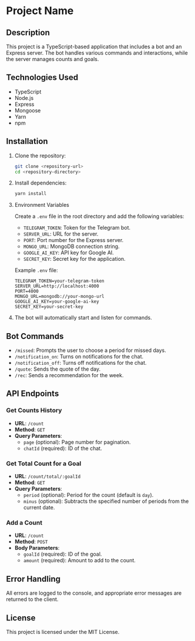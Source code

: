 # Project Name

## Description
This project is a TypeScript-based application that includes a bot and an Express server. The bot handles various commands and interactions, while the server manages counts and goals.

## Technologies Used
- TypeScript
- Node.js
- Express
- Mongoose
- Yarn
- npm

## Installation

1. Clone the repository:
    ```sh
    git clone <repository-url>
    cd <repository-directory>
    ```

2. Install dependencies:
    ```sh
    yarn install
    ```
3. Environment Variables

    Create a `.env` file in the root directory and add the following variables:

   - `TELEGRAM_TOKEN`: Token for the Telegram bot.
   - `SERVER_URL`: URL for the server.
   - `PORT`: Port number for the Express server.
   - `MONGO_URL`: MongoDB connection string.
   - `GOOGLE_AI_KEY`: API key for Google AI.
   - `SECRET_KEY`: Secret key for the application.

    Example `.env` file:
    ```env
    TELEGRAM_TOKEN=your-telegram-token
    SERVER_URL=http://localhost:4000
    PORT=4000
    MONGO_URL=mongodb://your-mongo-url
    GOOGLE_AI_KEY=your-google-ai-key
    SECRET_KEY=your-secret-key
    ```

4. The bot will automatically start and listen for commands.

## Bot Commands

- `/missed`: Prompts the user to choose a period for missed days.
- `/notification_on`: Turns on notifications for the chat.
- `/notification_off`: Turns off notifications for the chat.
- `/quote`: Sends the quote of the day.
- `/rec`: Sends a recommendation for the week.

## API Endpoints

### Get Counts History
- **URL**: `/count`
- **Method**: `GET`
- **Query Parameters**: 
  - `page` (optional): Page number for pagination.
  - `chatId` (required): ID of the chat.

### Get Total Count for a Goal
- **URL**: `/count/total/:goalId`
- **Method**: `GET`
- **Query Parameters**: 
  - `period` (optional): Period for the count (default is `day`).
  - `minus` (optional): Subtracts the specified number of periods from the current date.

### Add a Count
- **URL**: `/count`
- **Method**: `POST`
- **Body Parameters**:
  - `goalId` (required): ID of the goal.
  - `amount` (required): Amount to add to the count.

## Error Handling
All errors are logged to the console, and appropriate error messages are returned to the client.

## License
This project is licensed under the MIT License.